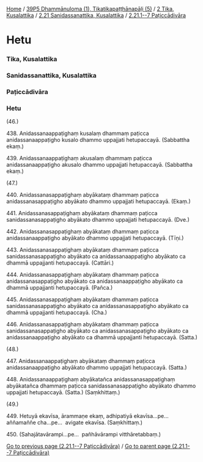 
[Home](/) / [39P5 Dhammānuloma (1), Tikatikapaṭṭhānapāḷi (5)](/tipitaka/39P5.md) / [2 Tika, Kusalattika](/tipitaka/39P5/2.md) / [2.21 Sanidassanattika, Kusalattika](/tipitaka/39P5/2/2.21.md) / [2.21.1--7 Paṭiccādivāra](/tipitaka/39P5/2/2.21/2.21.1--7.md)

# Hetu

### Tika, Kusalattika

### Sanidassanattika, Kusalattika

### Paṭiccādivāra

### Hetu

(46.)

438\. Anidassanaappaṭighaṃ kusalaṃ dhammaṃ paṭicca anidassanaappaṭigho kusalo dhammo uppajjati hetupaccayā. (Sabbattha ekaṃ.)

439\. Anidassanaappaṭighaṃ akusalaṃ dhammaṃ paṭicca anidassanaappaṭigho akusalo dhammo uppajjati hetupaccayā. (Sabbattha ekaṃ.)

(47.)

440\. Anidassanasappaṭighaṃ abyākataṃ dhammaṃ paṭicca anidassanasappaṭigho abyākato dhammo uppajjati hetupaccayā. (Ekaṃ.)

441\. Anidassanasappaṭighaṃ abyākataṃ dhammaṃ paṭicca sanidassanasappaṭigho abyākato dhammo uppajjati hetupaccayā. (Dve.)

442\. Anidassanasappaṭighaṃ abyākataṃ dhammaṃ paṭicca anidassanaappaṭigho abyākato dhammo uppajjati hetupaccayā. (Tīṇi.)

443\. Anidassanasappaṭighaṃ abyākataṃ dhammaṃ paṭicca sanidassanasappaṭigho abyākato ca anidassanaappaṭigho abyākato ca dhammā uppajjanti hetupaccayā. (Cattāri.)

444\. Anidassanasappaṭighaṃ abyākataṃ dhammaṃ paṭicca anidassanasappaṭigho abyākato ca anidassanaappaṭigho abyākato ca dhammā uppajjanti hetupaccayā. (Pañca.)

445\. Anidassanasappaṭighaṃ abyākataṃ dhammaṃ paṭicca sanidassanasappaṭigho abyākato ca anidassanasappaṭigho abyākato ca dhammā uppajjanti hetupaccayā. (Cha.)

446\. Anidassanasappaṭighaṃ abyākataṃ dhammaṃ paṭicca sanidassanasappaṭigho abyākato ca anidassanasappaṭigho abyākato ca anidassanaappaṭigho abyākato ca dhammā uppajjanti hetupaccayā. (Satta.)

(48.)

447\. Anidassanaappaṭighaṃ abyākataṃ dhammaṃ paṭicca anidassanaappaṭigho abyākato dhammo uppajjati hetupaccayā. (Satta.)

448\. Anidassanaappaṭighaṃ abyākatañca anidassanasappaṭighaṃ abyākatañca dhammaṃ paṭicca sanidassanasappaṭigho abyākato dhammo uppajjati hetupaccayā. (Satta.) (Saṃkhittaṃ.)

(49.)

449\. Hetuyā ekavīsa, ārammaṇe ekaṃ, adhipatiyā ekavīsa…pe…  aññamaññe cha…pe…  avigate ekavīsa. (Saṃkhittaṃ.)

450\. (Sahajātavārampi…pe…  pañhāvārampi vitthāretabbaṃ.)

[Go to previous page (2.21.1--7 Paṭiccādivāra)](/tipitaka/39P5/2/2.21/2.21.1--7.md) / [Go to parent page (2.21.1--7 Paṭiccādivāra)](/tipitaka/39P5/2/2.21/2.21.1--7.md)


